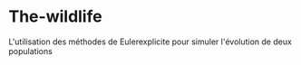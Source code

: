 # The-wildlife
L'utilisation des méthodes de Eulerexplicite pour simuler l'évolution de deux populations
